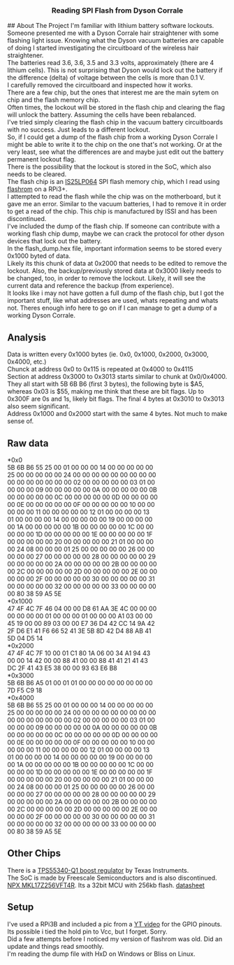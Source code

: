 <h3 align="center">Reading SPI Flash from Dyson Corrale</h3>
## About The Project
I'm familiar with lithium battery software lockouts. Someone presented me with a Dyson Corrale hair straightener with some flashing light issue. Knowing what the Dyson vacuum batteries are capable of doing I started investigating the circuitboard of the wireless hair straightener.
<br>
The batteries read 3.6, 3.6, 3.5 and 3.3 volts, approximately (there are 4 lithium cells). This is not surprising that Dyson would lock out the battery if the difference (delta) of voltage between the cells is more than 0.1 V. 
<br>
I carefully removed the circuitboard and inspected how it works. 
<br>
There are a few chip, but the ones that interest me are the main sytem on chip and the flash memory chip.
<br>
Often times, the lockout will be stored in the flash chip and clearing the flag will unlock the battery. Assuming the cells have been rebalanced.
<br>
I've tried simply clearing the flash chip in the vacuum battery circuitboards with no success. Just leads to a different lockout.
<br>
So, if I could get a dump of the flash chip from a working Dyson Corrale I might be able to write it to the chip on the one that's not working. Or at the very least, see what the differences are and maybe just edit out the battery permanent lockout flag.
<br>
There is the possibility that the lockout is stored in the SoC, which also needs to be cleared.
<br>
The flash chip is an <a href="https://www.digikey.ca/en/products/detail/issi-integrated-silicon-solution-inc/IS25LP064-JKLE/5319688">IS25LP064</a> SPI flash memory chip, which I read using <a href="https://www.flashrom.org/">flashrom</a> on a RPi3+.
<br>
I attempted to read the flash while the chip was on the motherboard, but it gave me an error. Similar to the vacuum batteries, I had to remove it in order to get a read of the chip. This chip is manufactured by ISSI and has been discontinued. 
<br>
I've included the dump of the flash chip. If someone can contribute with a working flash chip dump, maybe we can crack the protocol for other dyson devices that lock out the battery.
<br>
In the flash_dump.hex file, important information seems to be stored every 0x1000 byted of data.
<br>
Likely its this chunk of data at 0x2000 that needs to be edited to remove the lockout. Also, the backup/previously stored data at 0x3000 likely needs to be changed, too, in order to remove the lockout. Likely, it will see the current data and reference the backup (from experience).
<br>
It looks like i may not have gotten a full dump of the flash chip, but I got the important stuff, like what addresses are used, whats repeating and whats not. Theres enough info here to go on if I can manage to get a dump of a working Dyson Corrale.
<br>

## Analysis
Data is written every 0x1000 bytes (ie. 0x0, 0x1000, 0x2000, 0x3000, 0x4000, etc.)
<br>
Chunck at address 0x0 to 0x115 is repeated at 0x4000 to 0x4115
<br>
Section at address 0x3000 to 0x3013 starts similar to chunk at 0x0/0x4000. They all start with 5B 6B B6 (first 3 bytes), the following byte is $A5, whereas 0x03 is $55, making me think that these are bit flags. Up to 0x300F are 0s and 1s, likely bit flags. The final 4 bytes at 0x3010 to 0x3013 also seem significant. 
<br>
Address 0x1000 and 0x2000 start with the same 4 bytes. Not much to make sense of.
<br>

## Raw data
*0x0
<br>
5B 6B B6 55 25 00 01 00 00 00 14 00 00 00 00 00 <br>
25 00 00 00 00 00 24 00 00 00 00 00 00 00 00 00 <br>
00 00 00 00 00 00 00 02 00 00 00 00 00 03 01 00 <br>
00 00 00 09 00 00 00 00 00 0A 00 00 00 00 00 0B <br>
00 00 00 00 00 0C 00 00 00 00 00 0D 00 00 00 00 <br>
00 0E 00 00 00 00 00 0F 00 00 00 00 00 10 00 00 <br>
00 00 00 11 00 00 00 00 00 12 01 00 00 00 00 13 <br>
01 00 00 00 00 14 00 00 00 00 00 19 00 00 00 00 <br>
00 1A 00 00 00 00 00 1B 00 00 00 00 00 1C 00 00 <br>
00 00 00 1D 00 00 00 00 00 1E 00 00 00 00 00 1F <br>
00 00 00 00 00 20 00 00 00 00 00 21 01 00 00 00 <br>
00 24 08 00 00 00 01 25 00 00 00 00 00 26 00 00 <br>
00 00 00 27 00 00 00 00 00 28 00 00 00 00 00 29 <br>
00 00 00 00 00 2A 00 00 00 00 00 2B 00 00 00 00 <br>
00 2C 00 00 00 00 00 2D 00 00 00 00 00 2E 00 00 <br>
00 00 00 2F 00 00 00 00 00 30 00 00 00 00 00 31 <br>
00 00 00 00 00 32 00 00 00 00 00 33 00 00 00 00 <br>
00 80 38 59 A5 5E
<br>
*0x1000<br>
47 4F 4C 7F 46 04 00 00 D8 61 AA 3E 4C 00 00 00 <br>
00 00 00 00 01 00 00 00 01 00 00 00 A1 03 00 00 <br>
45 19 00 00 89 03 00 00 E7 36 D4 42 CC 14 9A 42 <br>
2F D6 E1 41 F6 66 52 41 3E 5B 8D 42 D4 88 AB 41 <br>
5D 04 D5 14<br>
*0x2000<br>
47 4F 4C 7F 10 00 01 C1 80 1A 06 00 34 A1 94 43 <br>
00 00 14 42 00 00 88 41 00 00 88 41 41 21 41 43 <br>
DC 2F 41 43 E5 38 00 00 93 63 E6 B8<br>
*0x3000<br>
5B 6B B6 A5 01 00 01 01 00 00 00 00 00 00 00 00 <br>
7D F5 C9 18<br>
*0x4000<br>
5B 6B B6 55 25 00 01 00 00 00 14 00 00 00 00 00 <br>
25 00 00 00 00 00 24 00 00 00 00 00 00 00 00 00 <br>
00 00 00 00 00 00 00 02 00 00 00 00 00 03 01 00 <br>
00 00 00 09 00 00 00 00 00 0A 00 00 00 00 00 0B <br>
00 00 00 00 00 0C 00 00 00 00 00 0D 00 00 00 00 <br>
00 0E 00 00 00 00 00 0F 00 00 00 00 00 10 00 00 <br>
00 00 00 11 00 00 00 00 00 12 01 00 00 00 00 13 <br>
01 00 00 00 00 14 00 00 00 00 00 19 00 00 00 00 <br>
00 1A 00 00 00 00 00 1B 00 00 00 00 00 1C 00 00 <br>
00 00 00 1D 00 00 00 00 00 1E 00 00 00 00 00 1F <br>
00 00 00 00 00 20 00 00 00 00 00 21 01 00 00 00 <br>
00 24 08 00 00 00 01 25 00 00 00 00 00 26 00 00 <br>
00 00 00 27 00 00 00 00 00 28 00 00 00 00 00 29 <br>
00 00 00 00 00 2A 00 00 00 00 00 2B 00 00 00 00 <br>
00 2C 00 00 00 00 00 2D 00 00 00 00 00 2E 00 00 <br>
00 00 00 2F 00 00 00 00 00 30 00 00 00 00 00 31 <br>
00 00 00 00 00 32 00 00 00 00 00 33 00 00 00 00 <br>
00 80 38 59 A5 5E<br>

## Other Chips
There is a <a href="https://www.ti.com/product/TPS55340-Q1">TPS55340-Q1 boost regulator</a> by Texas Instruments.
<br>
The SoC is made by Freescale Semiconductors and is also discontinued. <a href="https://www.szcomponents.com/product-detail/nxp/mkl17z256vft4r/435590">NPX MKL17Z256VFT4R</a>. Its a 32bit MCU with 256kb flash. <a href="https://www.nxp.com/docs/en/data-sheet/KL17P64M48SF6.pdf">datasheet</a>
<br>

## Setup
I've used a RPi3B and included a pic from a <a href="https://www.youtube.com/watch?v=KNy-_ZzMnG0">YT video</a> for the GPIO pinouts.
<br>
Its possible i tied the hold pin to Vcc, but I forget. Sorry.
<br>
Did a few attempts before I noticed my version of flashrom was old. Did an update and things read smoothly.
<br>
I'm reading the dump file with HxD on Windows or Bliss on Linux.
